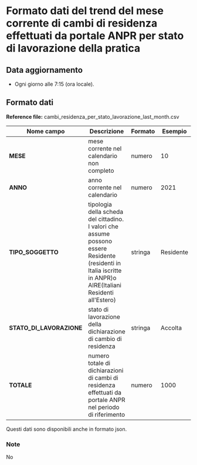 # Formato dati del trend del mese corrente di cambi di residenza effettuati da portale ANPR per stato di lavorazione della pratica

## Data aggiornamento
- Ogni giorno alle 7:15 (ora locale). 

## Formato dati

**Reference file:** cambi_residenza_per_stato_lavorazione_last_month.csv<br>

| Nome campo                  | Descrizione                       | Formato                       | Esempio             |
|-----------------------------|-----------------------------------|-------------------------------|---------------------|
| **MESE**       | mese corrente nel calendario non completo              | numero                   | 10       |
| **ANNO**  | anno corrente nel calendario  |   numero     |        2021         |
| **TIPO_SOGGETTO**      | tipologia della scheda del cittadino. I valori che assume possono essere Residente (residenti in Italia iscritte in ANPR)o AIRE(Italiani Residenti all'Estero)| stringa             | Residente   | 
| **STATO_DI_LAVORAZIONE**      | stato di lavorazione della dichiarazione di cambio di residenza| stringa    | Accolta   |
| **TOTALE**      | numero totale di dichiarazioni di cambi di residenza effettuati da portale ANPR nel periodo di riferimento| numero             | 1000   |

Questi dati sono disponibili anche in formato json.

### Note
No
